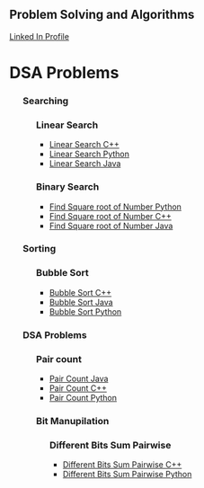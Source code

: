<h2>Problem Solving and Algorithms</h2>
</head>

<body>
<a href="https://www.linkedin.com/in/praveen-acharya-226a22125/">Linked In Profile</a>
 
<h1>DSA Problems</h1>
  
<ul>
  <h3>Searching</h3>
  <ul class="ulr">
    <h3>Linear Search</h3>
    <ul>
    <li><a href="https://github.com/Hacker-Pravii/Backend-Development/blob/main/Linear%20Search">Linear Search C++</a></li>
    <li><a href="https://github.com/Hacker-Pravii/Backend-Development/blob/main/Linear%20Search%20Python">Linear Search Python</a></li>
    <li><a href="https://github.com/Hacker-Pravii/Backend-Development/blob/main/Linear%20Search%20Java">Linear Search Java</a></li>
     </ul>
  </ul>
  <ul class="ulr">
    <h3>Binary Search</h3>
    <ul>
    <li><a href="https://github.com/Hacker-Pravii/Backend-Development/blob/main/Binary%20Search%20Square%20root%20of%20a%20number%20Python">Find Square root of Number Python</a></li>
     <li><a href="https://github.com/Hacker-Pravii/Backend-Development/blob/main/Binary%20Search%20Square%20root%20of%20a%20number%20C%2B%2B">Find Square root of Number C++</a></li>
     <li><a href="https://github.com/Hacker-Pravii/Backend-Development/blob/main/Binary%20Search%20Square%20root%20of%20a%20number%20Java">Find Square root of Number Java</a></li>
     </ul>
  </ul>
 
 
 
  <h3>Sorting</h3>
  <ul class="ulr">
    <h3>Bubble Sort</h3>
    <ul>
    <li><a href="https://github.com/Hacker-Pravii/Backend-Development/blob/main/Bubble%20Sort%20C%2B%2B">Bubble Sort C++</a></li>
    <li><a href="https://github.com/Hacker-Pravii/Backend-Development/blob/main/Bubble%20Sort%20Java">Bubble Sort Java</a></li>
    <li><a href="https://github.com/Hacker-Pravii/Backend-Development/blob/main/Bubble%20Sort%20Python">Bubble Sort Python</a></li>
     </ul>
  </ul>
 
 

  
  
  
  
  <h3>DSA Problems</h3>
  <ul style="list-style-type:disc">
    <h3>Pair count</h3>
    <ul>
    <li><a href="https://github.com/Hacker-Pravii/Backend-Development/blob/main/Pair%20count%20Java">Pair Count Java</a></li>
    <li><a href="https://github.com/Hacker-Pravii/Backend-Development/blob/main/Pair%20count%20C%2B%2B">Pair Count C++</a></li>
    <li><a href="https://github.com/Hacker-Pravii/Backend-Development/blob/main/Pair%20count%20Python">Pair Count Python</a></li>
     </ul>
  </ul>
  
  <ul>
  <h3>Bit Manupilation</h3>
  <ul class="ulr">
    <h3>Different Bits Sum Pairwise</h3>
    <ul>
    <li><a href="https://github.com/PraviinPravii/Backend-Development/blob/main/different_bit_sum_C%2B%2B.cpp">Different Bits Sum Pairwise C++</a></li>
    <li><a href="https://github.com/Hacker-Pravii/Backend-Development/blob/main/Linear%20Search%20Python">Different Bits Sum Pairwise Python</a></li>
     </ul>
  </ul>
  
  
 


  
  

</ul>
  

</body>
</html>
